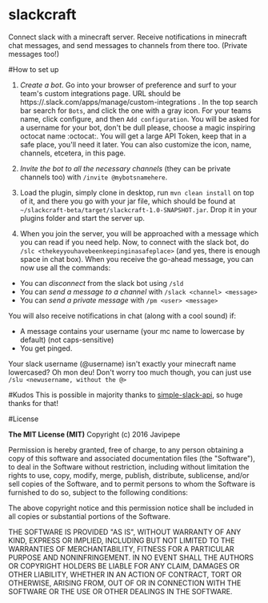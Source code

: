 # slackcraft
Connect slack with a minecraft server. Receive notifications in minecraft chat messages, and send messages to channels from there too. (Private messages too!)

#How to set up

1) *Create a bot*. Go into your browser of preference and surf to your team's custom integrations page. URL should be https://<yourteamsname>.slack.com/apps/manage/custom-integrations . In the top search bar search for `Bots`, and click the one with a gray icon. For your teams name, click configure, and then `Add configuration`. You will be asked for a username for your bot, don't be dull please, choose a magic inspiring octocat name :octocat:. You will get a large API Token, keep that in a safe place, you'll need it later. You can also customize the icon, name, channels, etcetera, in this page.

2) *Invite the bot to all the necessary channels* (they can be private channels too) with `/invite @mybotsnamehere`.

3) Load the plugin, simply clone in desktop, run `mvn clean install` on top of it, and there you go with your jar file, which should be found at `~/slackcraft-beta/target/slackcraft-1.0-SNAPSHOT.jar`. Drop it in your plugins folder and start the server up.

4) When you join the server, you will be approached with a message which you can read if you need help. Now, to connect with the slack bot, do `/slc <thekeyyouhavebeenkeepinginasafeplace>` (and yes, there is enough space in chat box). When you receive the go-ahead message, you can now use all the commands:

  - You can *disconnect* from the slack bot using `/sld`
  - You can *send a message to a channel* with `/slack <channel> <message>`
  - You can *send a private message* with `/pm <user> <message>`

You will also receive notifications in chat (along with a cool sound) if:
  - A message contains your username (your mc name to lowercase by default) (not caps-sensitive)
  - You get pinged.

Your slack username (@username) isn't exactly your minecraft name lowercased? Oh mon deu! Don't worry too much though, you can just use `/slu <newusername, without the @>`

#Kudos
This is possible in majority thanks to <a href="https://github.com/Ullink/simple-slack-api">simple-slack-api</a>, so huge thanks for that!

#License

**The MIT License (MIT)**
Copyright (c) 2016 Javipepe

Permission is hereby granted, free of charge, to any person obtaining a copy of this software and associated documentation files (the "Software"), to deal in the Software without restriction, including without limitation the rights to use, copy, modify, merge, publish, distribute, sublicense, and/or sell copies of the Software, and to permit persons to whom the Software is furnished to do so, subject to the following conditions:

The above copyright notice and this permission notice shall be included in all copies or substantial portions of the Software.

THE SOFTWARE IS PROVIDED "AS IS", WITHOUT WARRANTY OF ANY KIND, EXPRESS OR IMPLIED, INCLUDING BUT NOT LIMITED TO THE WARRANTIES OF MERCHANTABILITY, FITNESS FOR A PARTICULAR PURPOSE AND NONINFRINGEMENT. IN NO EVENT SHALL THE AUTHORS OR COPYRIGHT HOLDERS BE LIABLE FOR ANY CLAIM, DAMAGES OR OTHER LIABILITY, WHETHER IN AN ACTION OF CONTRACT, TORT OR OTHERWISE, ARISING FROM, OUT OF OR IN CONNECTION WITH THE SOFTWARE OR THE USE OR OTHER DEALINGS IN THE SOFTWARE.
